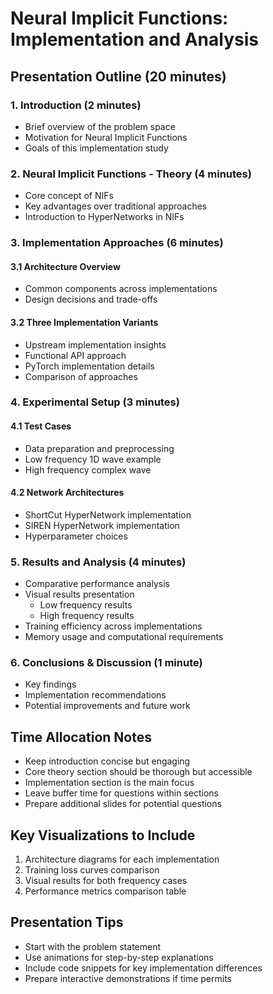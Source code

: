 # Neural Implicit Functions: Implementation and Analysis
## Presentation Outline (20 minutes)

### 1. Introduction (2 minutes)
- Brief overview of the problem space
- Motivation for Neural Implicit Functions
- Goals of this implementation study

### 2. Neural Implicit Functions - Theory (4 minutes)
- Core concept of NIFs
- Key advantages over traditional approaches
- Introduction to HyperNetworks in NIFs

### 3. Implementation Approaches (6 minutes)
#### 3.1 Architecture Overview
- Common components across implementations
- Design decisions and trade-offs

#### 3.2 Three Implementation Variants
- Upstream implementation insights
- Functional API approach
- PyTorch implementation details
- Comparison of approaches

### 4. Experimental Setup (3 minutes)
#### 4.1 Test Cases
- Data preparation and preprocessing
- Low frequency 1D wave example
- High frequency complex wave

#### 4.2 Network Architectures
- ShortCut HyperNetwork implementation
- SIREN HyperNetwork implementation
- Hyperparameter choices

### 5. Results and Analysis (4 minutes)
- Comparative performance analysis
- Visual results presentation
  - Low frequency results
  - High frequency results
- Training efficiency across implementations
- Memory usage and computational requirements

### 6. Conclusions & Discussion (1 minute)
- Key findings
- Implementation recommendations
- Potential improvements and future work

## Time Allocation Notes
- Keep introduction concise but engaging
- Core theory section should be thorough but accessible
- Implementation section is the main focus
- Leave buffer time for questions within sections
- Prepare additional slides for potential questions

## Key Visualizations to Include
1. Architecture diagrams for each implementation
2. Training loss curves comparison
3. Visual results for both frequency cases
4. Performance metrics comparison table

## Presentation Tips
- Start with the problem statement
- Use animations for step-by-step explanations
- Include code snippets for key implementation differences
- Prepare interactive demonstrations if time permits

